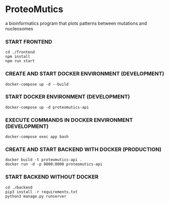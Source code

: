 # ProteoMutics
a bioinformatics program that plots patterns between mutations and nucleosomes

### START FRONTEND ###

```
cd ./frontend
npm install
npm run start
```
### CREATE AND START DOCKER ENVIRONMENT (DEVELOPMENT) ###
```
docker-compose up -d --build
```
### START DOCKER ENVIRONMENT (DEVELOPMENT) ###
```
docker-compose up -d proteomutics-api
```
### EXECUTE COMMANDS IN DOCKER ENVIRONMENT (DEVELOPMENT) ###
```
docker-compose exec app bash
```
### CREATE AND START BACKEND WITH DOCKER (PRODUCTION) ###
```
docker build -t proteomutics-api .
docker run -d -p 8000:8000 proteomutics-api
```
### START BACKEND WITHOUT DOCKER ###
```
cd ./backend
pip3 install -r requirements.txt
python3 manage.py runserver
```
